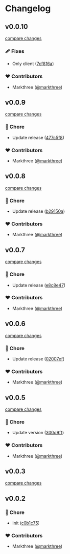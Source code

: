 # Changelog


## v0.0.10

[compare changes](https://github.com/markthree/nuxt-fix-ofetch/compare/v0.0.9...v0.0.10)

### 🩹 Fixes

- Only client ([7cf816a](https://github.com/markthree/nuxt-fix-ofetch/commit/7cf816a))

### ❤️ Contributors

- Markthree ([@markthree](http://github.com/markthree))

## v0.0.9

[compare changes](https://github.com/markthree/nuxt-fix-ofetch/compare/v0.0.8...v0.0.9)

### 🏡 Chore

- Update release ([477c5f8](https://github.com/markthree/nuxt-fix-ofetch/commit/477c5f8))

### ❤️ Contributors

- Markthree ([@markthree](http://github.com/markthree))

## v0.0.8

[compare changes](https://github.com/markthree/nuxt-fix-ofetch/compare/v0.0.7...v0.0.8)

### 🏡 Chore

- Update release ([b29150a](https://github.com/markthree/nuxt-fix-ofetch/commit/b29150a))

### ❤️ Contributors

- Markthree ([@markthree](http://github.com/markthree))

## v0.0.7

[compare changes](https://github.com/markthree/nuxt-fix-ofetch/compare/v0.0.6...v0.0.7)

### 🏡 Chore

- Update release ([e8c8e47](https://github.com/markthree/nuxt-fix-ofetch/commit/e8c8e47))

### ❤️ Contributors

- Markthree ([@markthree](http://github.com/markthree))

## v0.0.6

[compare changes](https://github.com/markthree/nuxt-fix-ofetch/compare/v0.0.5...v0.0.6)

### 🏡 Chore

- Update release ([02007ef](https://github.com/markthree/nuxt-fix-ofetch/commit/02007ef))

### ❤️ Contributors

- Markthree ([@markthree](http://github.com/markthree))

## v0.0.5

[compare changes](https://github.com/markthree/nuxt-fix-ofetch/compare/v0.0.3...v0.0.5)

### 🏡 Chore

- Update version ([300d9ff](https://github.com/markthree/nuxt-fix-ofetch/commit/300d9ff))

### ❤️ Contributors

- Markthree ([@markthree](http://github.com/markthree))

## v0.0.3

[compare changes](https://github.com/markthree/nuxt-fix-ofetch/compare/v0.0.2...v0.0.3)

## v0.0.2


### 🏡 Chore

- Init ([c0b1c75](https://github.com/markthree/nuxt-fix-ofetch/commit/c0b1c75))

### ❤️ Contributors

- Markthree ([@markthree](http://github.com/markthree))

